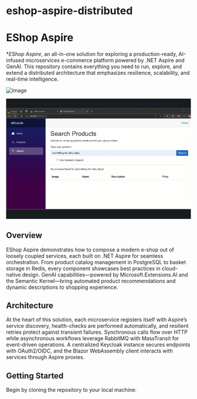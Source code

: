 # eshop-aspire-distributed
# EShop Aspire

**EShop Aspire*, an all-in-one solution for exploring a production-ready, AI-infused microservices e-commerce platform powered by .NET Aspire and GenAI. This repository contains everything you need to run, explore, and extend a distributed architecture that emphasizes resilience, scalability, and real-time intelligence.

![image](https://github.com/user-attachments/assets/bb9dcbcc-f045-44a9-a07d-5fd007f55f87)


![me](https://github.com/Olaheavy2021/eshop-aspire-distributed/blob/main/419363707-31353be8-5419-4161-bbac-c0ed5cf42899.gif)


## Overview

EShop Aspire demonstrates how to compose a modern e-shop out of loosely coupled services, each built on .NET Aspire for seamless orchestration. From product catalog management in PostgreSQL to basket storage in Redis, every component showcases best practices in cloud-native design. GenAI capabilities—powered by Microsoft.Extensions.AI and the Semantic Kernel—bring automated product recommendations and dynamic descriptions to shopping experience.

## Architecture

At the heart of this solution, each microservice registers itself with Aspire’s service discovery, health-checks are performed automatically, and resilient retries protect against transient failures. Synchronous calls flow over HTTP while asynchronous workflows leverage RabbitMQ with MassTransit for event-driven operations. A centralized Keycloak instance secures endpoints with OAuth2/OIDC, and the Blazor WebAssembly client interacts with services through Aspire proxies.

## Getting Started

Begin by cloning the repository to your local machine:
